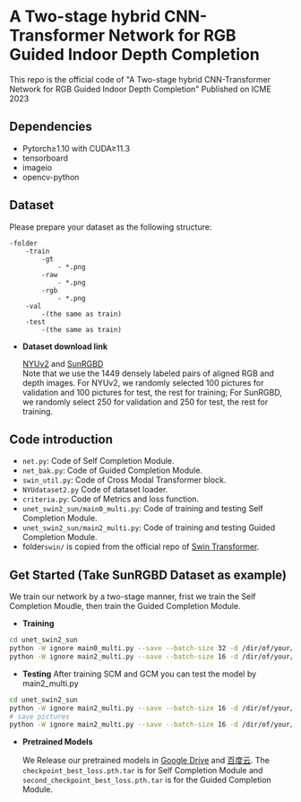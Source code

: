 # A Two-stage hybrid CNN-Transformer Network for RGB Guided Indoor Depth Completion
This repo is the official code of "A Two-stage hybrid CNN-Transformer Network for RGB Guided Indoor Depth Completion"
Published on ICME 2023

## Dependencies
* Pytorch≥1.10 with CUDA≥11.3
* tensorboard
* imageio
* opencv-python

## Dataset
Please prepare your dataset as the following structure:
```
-folder
    -train
        -gt
            - *.png
        -raw
            - *.png
        -rgb
            - *.png
    -val
        -(the same as train)
    -test
        -(the same as train)
```
* **Dataset download link**

    [NYUv2](http://horatio.cs.nyu.edu/mit/silberman/nyu_depth_v2/nyu_depth_v2_labeled.mat) and [SunRGBD](https://rgbd.cs.princeton.edu/data/SUNRGBD.zip) \
    Note that we use the 1449 densely labeled pairs of aligned RGB and depth images. For NYUv2, we randomly selected 100 pictures for validation and 100 pictures for test, the rest for training; For SunRGBD, we randomly select 250 for validation and 250 for test, the rest for training.

## Code introduction
* `net.py`: Code of Self Completion Module.
* `net_bak.py`: Code of Guided Completion Module.
* `swin_util.py`: Code of Cross Modal Transformer block.
* `NYUdataset2.py` Code of dataset loader.
* `criteria.py`: Code of Metrics and loss function.
* `unet_swin2_sun/main0_multi.py`: Code of training and testing Self Completion Module.
* `unet_swin2_sun/main2_multi.py`: Code of training and testing Guided Completion Module.
* folder`swin/` is copied from the official repo of [Swin Transformer](https://github.com/microsoft/Swin-Transformer).
## Get Started (Take SunRGBD Dataset as example)
We train our network by a two-stage manner, frist we train the Self Completion Moudle, then train the Guided Completion Module.
* **Training**
```bash
cd unet_swin2_sun
python -W ignore main0_multi.py --save --batch-size 32 -d /dir/of/your/data/folder/ -lr 1e-4 --epoch 1000 --cuda 0 1
python -W ignore main2_multi.py --save --batch-size 16 -d /dir/of/your/data/folder/ -lr 1e-4 --epoch 1000 --cuda 0 1
```
* **Testing**
After training SCM and GCM you can test the model by main2_multi.py
```bash
cd unet_swin2_sun
python -W ignore main2_multi.py --save --batch-size 16 -d /dir/of/your/data/folder/ -lr 1e-4 --epoch 1000 --cuda 0 1 --test
# save pictures
python -W ignore main2_multi.py --save --batch-size 16 -d /dir/of/your/data/folder/ -lr 1e-4 --epoch 1000 --cuda 0 1 --test --savepic
```
* **Pretrained Models**

    We Release our pretrained models in [Google Drive](https://drive.google.com/drive/folders/1QNvR9ROXQPgH7v9KSYGFDIVmcfP9sMkl?usp=sharing) and [百度云](https://pan.baidu.com/s/1o_Qh3s-ysitzfGzjC9bZfA?pwd=icme).  The `checkpoint_best_loss.pth.tar` is for Self Completion Module and `second_checkpoint_best_loss.pth.tar` is for the Guided Completion Module.
    